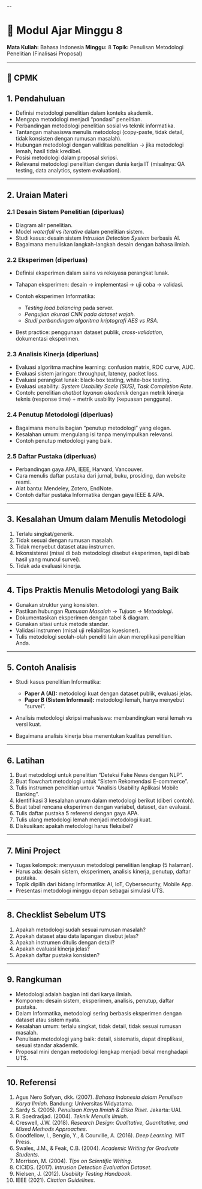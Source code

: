 --

# 📘 Modul Ajar Minggu 8 

**Mata Kuliah:** Bahasa Indonesia
**Minggu:** 8
**Topik:** Penulisan Metodologi Penelitian (Finalisasi Proposal)

---

## 🎯 CPMK


## 1. Pendahuluan 

* Definisi metodologi penelitian dalam konteks akademik.
* Mengapa metodologi menjadi “pondasi” penelitian.
* Perbandingan metodologi penelitian sosial vs teknik informatika.
* Tantangan mahasiswa menulis metodologi (copy-paste, tidak detail, tidak konsisten dengan rumusan masalah).
* Hubungan metodologi dengan validitas penelitian → jika metodologi lemah, hasil tidak kredibel.
* Posisi metodologi dalam proposal skripsi.
* Relevansi metodologi penelitian dengan dunia kerja IT (misalnya: QA testing, data analytics, system evaluation).

---

## 2. Uraian Materi 

### 2.1 Desain Sistem Penelitian (diperluas)

* Diagram alir penelitian.
* Model *waterfall* vs *iterative* dalam penelitian sistem.
* Studi kasus: desain sistem *Intrusion Detection System* berbasis AI.
* Bagaimana menuliskan langkah-langkah desain dengan bahasa ilmiah.

### 2.2 Eksperimen (diperluas)

* Definisi eksperimen dalam sains vs rekayasa perangkat lunak.
* Tahapan eksperimen: desain → implementasi → uji coba → validasi.
* Contoh eksperimen Informatika:

  * *Testing load balancing* pada server.
  * *Pengujian akurasi CNN pada dataset wajah.*
  * *Studi perbandingan algoritma kriptografi AES vs RSA.*
* Best practice: penggunaan dataset publik, *cross-validation*, dokumentasi eksperimen.

### 2.3 Analisis Kinerja (diperluas)

* Evaluasi algoritma machine learning: confusion matrix, ROC curve, AUC.
* Evaluasi sistem jaringan: throughput, latency, packet loss.
* Evaluasi perangkat lunak: black-box testing, white-box testing.
* Evaluasi usability: *System Usability Scale (SUS)*, *Task Completion Rate*.
* Contoh: penelitian *chatbot layanan akademik* dengan metrik kinerja teknis (response time) + metrik usability (kepuasan pengguna).

### 2.4 Penutup Metodologi (diperluas)

* Bagaimana menulis bagian “penutup metodologi” yang elegan.
* Kesalahan umum: mengulang isi tanpa menyimpulkan relevansi.
* Contoh penutup metodologi yang baik.

### 2.5 Daftar Pustaka (diperluas)

* Perbandingan gaya APA, IEEE, Harvard, Vancouver.
* Cara menulis daftar pustaka dari jurnal, buku, prosiding, dan website resmi.
* Alat bantu: Mendeley, Zotero, EndNote.
* Contoh daftar pustaka Informatika dengan gaya IEEE & APA.

---

## 3. Kesalahan Umum dalam Menulis Metodologi 

1. Terlalu singkat/generik.
2. Tidak sesuai dengan rumusan masalah.
3. Tidak menyebut dataset atau instrumen.
4. Inkonsistensi (misal di bab metodologi disebut eksperimen, tapi di bab hasil yang muncul survei).
5. Tidak ada evaluasi kinerja.

---

## 4. Tips Praktis Menulis Metodologi yang Baik 

* Gunakan struktur yang konsisten.
* Pastikan hubungan *Rumusan Masalah → Tujuan → Metodologi*.
* Dokumentasikan eksperimen dengan tabel & diagram.
* Gunakan sitasi untuk metode standar.
* Validasi instrumen (misal uji reliabilitas kuesioner).
* Tulis metodologi seolah-olah peneliti lain akan mereplikasi penelitian Anda.

---

## 5. Contoh Analisis 

* Studi kasus penelitian Informatika:

  * **Paper A (AI):** metodologi kuat dengan dataset publik, evaluasi jelas.
  * **Paper B (Sistem Informasi):** metodologi lemah, hanya menyebut “survei”.
* Analisis metodologi skripsi mahasiswa: membandingkan versi lemah vs versi kuat.
* Bagaimana analisis kinerja bisa menentukan kualitas penelitian.

---

## 6. Latihan 

1. Buat metodologi untuk penelitian “Deteksi Fake News dengan NLP”.
2. Buat flowchart metodologi untuk “Sistem Rekomendasi E-commerce”.
3. Tulis instrumen penelitian untuk “Analisis Usability Aplikasi Mobile Banking”.
4. Identifikasi 3 kesalahan umum dalam metodologi berikut (diberi contoh).
5. Buat tabel rencana eksperimen dengan variabel, dataset, dan evaluasi.
6. Tulis daftar pustaka 5 referensi dengan gaya APA.
7. Tulis ulang metodologi lemah menjadi metodologi kuat.
8. Diskusikan: apakah metodologi harus fleksibel?

---

## 7. Mini Project

* Tugas kelompok: menyusun metodologi penelitian lengkap (5 halaman).
* Harus ada: desain sistem, eksperimen, analisis kinerja, penutup, daftar pustaka.
* Topik dipilih dari bidang Informatika: AI, IoT, Cybersecurity, Mobile App.
* Presentasi metodologi minggu depan sebagai simulasi UTS.

---

## 8. Checklist Sebelum UTS

1. Apakah metodologi sudah sesuai rumusan masalah?
2. Apakah dataset atau data lapangan disebut jelas?
3. Apakah instrumen ditulis dengan detail?
4. Apakah evaluasi kinerja jelas?
5. Apakah daftar pustaka konsisten?

---

## 9. Rangkuman 

* Metodologi adalah bagian inti dari karya ilmiah.
* Komponen: desain sistem, eksperimen, analisis, penutup, daftar pustaka.
* Dalam Informatika, metodologi sering berbasis eksperimen dengan dataset atau sistem nyata.
* Kesalahan umum: terlalu singkat, tidak detail, tidak sesuai rumusan masalah.
* Penulisan metodologi yang baik: detail, sistematis, dapat direplikasi, sesuai standar akademik.
* Proposal mini dengan metodologi lengkap menjadi bekal menghadapi UTS.

---

## 10. Referensi


1. Agus Nero Sofyan, dkk. (2007). *Bahasa Indonesia dalam Penulisan Karya Ilmiah*. Bandung: Universitas Widyatama.
2. Sardy S. (2005). *Penulisan Karya Ilmiah & Etika Riset*. Jakarta: UAI.
3. R. Soedradjad. (2004). *Teknik Menulis Ilmiah*.
4. Creswell, J.W. (2018). *Research Design: Qualitative, Quantitative, and Mixed Methods Approaches*.
5. Goodfellow, I., Bengio, Y., & Courville, A. (2016). *Deep Learning*. MIT Press.
6. Swales, J.M., & Feak, C.B. (2004). *Academic Writing for Graduate Students*.
7. Morrison, M. (2004). *Tips on Scientific Writing*.
8. CICIDS. (2017). *Intrusion Detection Evaluation Dataset*.
9. Nielsen, J. (2012). *Usability Testing Handbook*.
10. IEEE (2021). *Citation Guidelines*.


